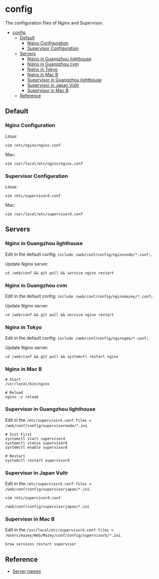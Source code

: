 # config

The configuration files of Nginx and Supervisor.

- [config](#config)
  - [Default](#default)
    - [Nginx Configuration](#nginx-configuration)
    - [Supervisor Configuration](#supervisor-configuration)
  - [Servers](#servers)
    - [Nginx in Guangzhou lighthouse](#nginx-in-guangzhou-lighthouse)
    - [Nginx in Guangzhou cvm](#nginx-in-guangzhou-cvm)
    - [Nginx in Tokyo](#nginx-in-tokyo)
    - [Nginx in Mac B](#nginx-in-mac-b)
    - [Supervisor in Guangzhou lighthouse](#supervisor-in-guangzhou-lighthouse)
    - [Supervisor in Japan Vultr](#supervisor-in-japan-vultr)
    - [Supervisor in Mac B](#supervisor-in-mac-b)
  - [Reference](#reference)

## Default

### Nginx Configuration

Linux:

```
vim /etc/nginx/nginx.conf
```

Mac:

```
vim /usr/local/etc/nginx/nginx.conf
```

### Supervisor Configuration

Linux:

```
vim /etc/supervisord.conf
```

Mac:

```
vim /usr/local/etc/supervisord.conf
```

## Servers

### Nginx in Guangzhou lighthouse

Edit in the default config: `include /web/conf/config/nginxnode/*.conf;`.

Update Nginx server.

```
cd /web/conf && git pull && service nginx restart
```

### Nginx in Guangzhou cvm

Edit in the default config: `include /web/conf/config/nginxmazey/*.conf;`.

Update Nginx server.

```
cd /web/conf && git pull && service nginx restart
```

### Nginx in Tokyo

Edit in the default config: `include /web/conf/config/nginxgee/*.conf;`.

Update Nginx server.

```
cd /web/conf && git pull && systemctl restart nginx
```

### Nginx in Mac B

```
# Start
/usr/local/bin/nginx

# Reload
nginx -s reload
```

### Supervisor in Guangzhou lighthouse

Edit in the `/etc/supervisord.conf`: `files = /web/conf/config/supervisornode/*.ini`.

```
# Init First
systemctl start supervisord
systemctl status supervisord
systemctl enable supervisord

# Restart
systemctl restart supervisord
```

### Supervisor in Japan Vultr

Edit in the `/etc/supervisord.conf`: `files = /web/conf/config/supervisorjapan/*.ini`.

```
vim /etc/supervisord.conf

/web/conf/config/supervisorjapan/*.ini
```

### Supervisor in Mac B

Edit in the `/usr/local/etc/supervisord.conf`: `files = /Users/mazey/Web/Mazey/conf/config/supervisorb/*.ini`.

```
brew services restart supervisor
```

## Reference

- [Server names](http://nginx.org/en/docs/http/server_names.html)
